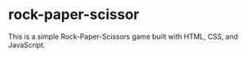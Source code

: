 # rock-paper-scissor
This is a simple Rock-Paper-Scissors game built with HTML, CSS, and JavaScript. 

